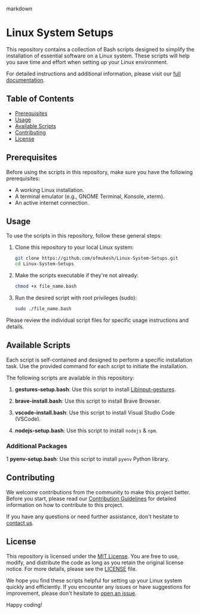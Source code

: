 markdown
# Linux System Setups

This repository contains a collection of Bash scripts designed to simplify the installation of essential software on a Linux system. These scripts will help you save time and effort when setting up your Linux environment.

For detailed instructions and additional information, please visit our [full documentation](https://marco-7.notion.site/Linux-System-Setup-8e7942bf011f424a99cdf81260b81816?pvs=4).

## Table of Contents

- [Prerequisites](#prerequisites)
- [Usage](#usage)
- [Available Scripts](#available-scripts)
- [Contributing](#contributing)
- [License](#license)

## Prerequisites

Before using the scripts in this repository, make sure you have the following prerequisites:

- A working Linux installation.
- A terminal emulator (e.g., GNOME Terminal, Konsole, xterm).
- An active internet connection.

## Usage

To use the scripts in this repository, follow these general steps:

1. Clone this repository to your local Linux system:

   ```bash
   git clone https://github.com/ofmukesh/Linux-System-Setups.git
   cd Linux-System-Setups
   ```

2. Make the scripts executable if they're not already:

   ```bash
   chmod +x file_name.bash
   ```

3. Run the desired script with root privileges (sudo):

   ```bash
   sudo ./file_name.bash
   ```

Please review the individual script files for specific usage instructions and details.

## Available Scripts

Each script is self-contained and designed to perform a specific installation task. Use the provided command for each script to initiate the installation.

The following scripts are available in this repository:

1. **gestures-setup.bash**: Use this script to install [Libinput-gestures](https://github.com/bulletmark/libinput-gestures#readme).

2. **brave-install.bash**: Use this script to install Brave Browser.

3. **vscode-install.bash**: Use this script to install Visual Studio Code (VSCode).

4. **nodejs-setup.bash**: Use this script to install `nodejs` & `npm`.

### Additional Packages

1 **pyenv-setup.bash**: Use this script to install `pyenv` Python library.


## Contributing

We welcome contributions from the community to make this project better. Before you start, please read our [Contribution Guidelines](CONTRIBUTING.md) for detailed information on how to contribute to this project.

If you have any questions or need further assistance, don't hesitate to [contact us](mailto:of.mukesh@gmail.com).

## License

This repository is licensed under the [MIT License](LICENSE). You are free to use, modify, and distribute the code as long as you retain the original license notice. For more details, please see the [LICENSE](LICENSE) file.

We hope you find these scripts helpful for setting up your Linux system quickly and efficiently. If you encounter any issues or have suggestions for improvement, please don't hesitate to [open an issue](https://github.com/ofmukesh/Linux-System-Setups/issues).

Happy coding!